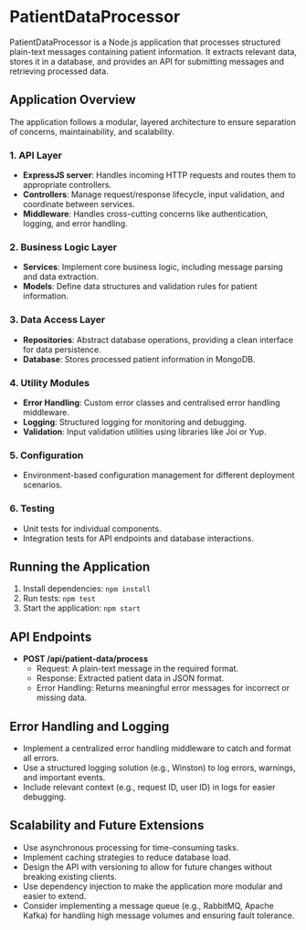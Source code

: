 # PatientDataProcessor

PatientDataProcessor is a Node.js application that processes structured plain-text messages containing patient information. It extracts relevant data, stores it in a database, and provides an API for submitting messages and retrieving processed data.

## Application Overview

The application follows a modular, layered architecture to ensure separation of concerns, maintainability, and scalability.

### 1. API Layer
- **ExpressJS server**: Handles incoming HTTP requests and routes them to appropriate controllers.
- **Controllers**: Manage request/response lifecycle, input validation, and coordinate between services.
- **Middleware**: Handles cross-cutting concerns like authentication, logging, and error handling.

### 2. Business Logic Layer
- **Services**: Implement core business logic, including message parsing and data extraction.
- **Models**: Define data structures and validation rules for patient information.

### 3. Data Access Layer
- **Repositories**: Abstract database operations, providing a clean interface for data persistence.
- **Database**: Stores processed patient information in MongoDB.

### 4. Utility Modules
- **Error Handling**: Custom error classes and centralised error handling middleware.
- **Logging**: Structured logging for monitoring and debugging.
- **Validation**: Input validation utilities using libraries like Joi or Yup.

### 5. Configuration
- Environment-based configuration management for different deployment scenarios.

### 6. Testing
- Unit tests for individual components.
- Integration tests for API endpoints and database interactions.

## Running the Application
1. Install dependencies: `npm install`
2. Run tests: `npm test`
3. Start the application: `npm start`

## API Endpoints

- **POST /api/patient-data/process**
  - Request: A plain-text message in the required format.
  - Response: Extracted patient data in JSON format.
  - Error Handling: Returns meaningful error messages for incorrect or missing data.

## Error Handling and Logging
- Implement a centralized error handling middleware to catch and format all errors.
- Use a structured logging solution (e.g., Winston) to log errors, warnings, and important events.
- Include relevant context (e.g., request ID, user ID) in logs for easier debugging.

## Scalability and Future Extensions
- Use asynchronous processing for time-consuming tasks.
- Implement caching strategies to reduce database load.
- Design the API with versioning to allow for future changes without breaking existing clients.
- Use dependency injection to make the application more modular and easier to extend.
- Consider implementing a message queue (e.g., RabbitMQ, Apache Kafka) for handling high message volumes and ensuring fault tolerance.



